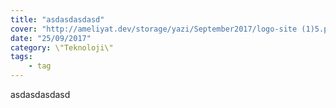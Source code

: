 ```yaml
---
title: "asdasdasdasd"
cover: "http://ameliyat.dev/storage/yazi/September2017/logo-site (1)5.png"
date: "25/09/2017"
category: \"Teknoloji\"
tags:
    - tag
---
```

asdasdasdasd
